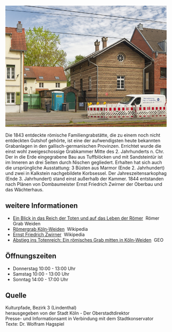 ![Römische Grabkammer](./images/05315000-b03-t01/p1.6.jpg)

Die 1843 entdeckte römische Familiengrabstätte, die zu einem noch nicht entdeckten Gutshof gehörte, ist eine der aufwendigsten heute bekannten Grabanlagen in den gallisch-germanischen Provinzen. Errichtet wurde die einst wohl zweigeschossige Grabkammer Mitte des 2. Jahrhunderts n. Chr. Der in die Erde eingegrabene Bau aus Tuffblöcken und mit Sandsteintür ist im Inneren an drei Seiten durch Nischen gegliedert. Erhalten hat sich auch die ursprüngliche Ausstattung: 3 Büsten aus Marmor (Ende 2. Jahrhundert) und zwei in Kalkstein nachgebildete Korbsessel. Der Jahreszeitensarkophag (Ende 3. Jahrhundert) stand einst außerhalb der Kammer. 1844 entstanden nach Plänen von Dombaumeister Ernst Friedrich Zwirner der Oberbau und das Wächterhaus.

## weitere Informationen

*   [Ein Blick in das Reich der Toten und auf das Leben der Römer](https://www.roemergrab.de/)  Römer Grab Weiden
*   [Römergrab Köln-Weiden](https://de.wikipedia.org/wiki/R%C3%B6mergrab_K%C3%B6ln-Weiden)  Wikipedia
*   [Ernst Friedrich Zwirner](https://de.wikipedia.org/wiki/Ernst_Friedrich_Zwirner)  Wikipedia
*   [Abstieg ins Totenreich: Ein römisches Grab mitten in Köln-Weiden](https://www.geo.de/wissen/weltgeschichte/mitten-in-koeln-weiden-befindet-sich-ein-seltenes-roemer-grab-34592040.html)  GEO

## Öffnungszeiten

*   Donnerstag 10:00 - 13:00 Uhr
*   Samstag 10:00 - 13:00 Uhr
*   Sonntag 14:00 - 17:00 Uhr

## Quelle

Kulturpfade, Bezirk 3 (Lindenthal)  
herausgegeben von der Stadt Köln - Der Oberstadtdirektor  
Presse- und Informationsamt in Verbindung mit dem Stadtkonservator  
Texte: Dr. Wolfram Hagspiel